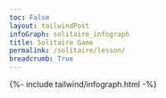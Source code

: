```yaml
---
toc: False
layout: tailwindPost
infoGraph: solitaire_infograph
title: Solitaire Game
permalink: /solitaire/lesson/
breadcrumb: True 
---
```


{%- include tailwind/infograph.html -%}